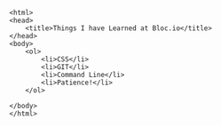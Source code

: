 <!DOCTYPE html>
	<html>
	<head>
		<title>Things I have Learned at Bloc.io</title>
	</head>
	<body>
		<ol>
			<li>CSS</li>
			<li>GIT</li>
			<li>Command Line</li>
			<li>Patience!</li>
		</ol>
	
	</body>
	</html>	